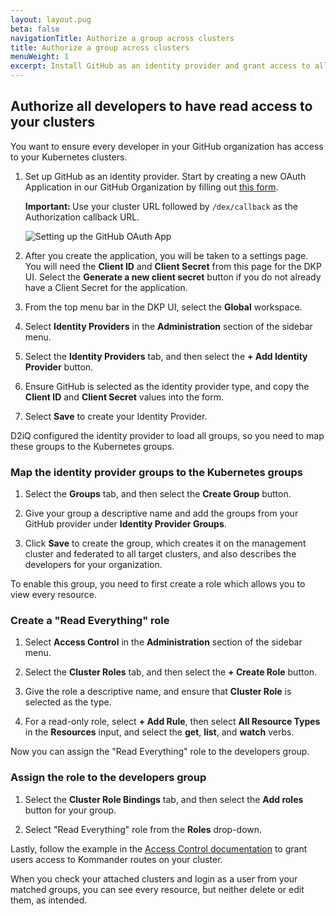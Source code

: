 ```yaml
---
layout: layout.pug
beta: false
navigationTitle: Authorize a group across clusters
title: Authorize a group across clusters
menuWeight: 1
excerpt: Install GitHub as an identity provider and grant access to all developers
---
```


## Authorize all developers to have read access to your clusters

You want to ensure every developer in your GitHub organization has access to your Kubernetes clusters.

1.  Set up GitHub as an identity provider. Start by creating a new OAuth Application in our GitHub Organization by filling out [this form](https://github.com/settings/applications/new).

    <p class="message--important"><strong>Important: </strong>
    Use your cluster URL followed by <code>/dex/callback</code> as the Authorization callback URL.
    </p>

    ![Setting up the GitHub OAuth App](/dkp/kommander/2.2/img/tutorial-idp-github-oauth-app.png)

1.  After you create the application, you will be taken to a settings page. You will need the **Client ID** and **Client Secret** from this page for the DKP UI. Select the **Generate a new client secret** button if you do not already have a Client Secret for the application.

1.  From the top menu bar in the DKP UI, select the **Global** workspace.

1.  Select **Identity Providers** in the **Administration** section of the sidebar menu.

1.  Select the **Identity Providers** tab, and then select the **+ Add Identity Provider** button.

1.  Ensure GitHub is selected as the identity provider type, and copy the **Client ID** and **Client Secret** values into the form.

1.  Select **Save** to create your Identity Provider.

D2iQ configured the identity provider to load all groups, so you need to map these groups to the Kubernetes groups.

### Map the identity provider groups to the Kubernetes groups

1.  Select the **Groups** tab, and then select the **Create Group** button.

1.  Give your group a descriptive name and add the groups from your GitHub provider under **Identity Provider Groups**.

1.  Click **Save** to create the group, which creates it on the management cluster and federated to all target clusters, and also describes the developers for your organization.

To enable this group, you need to first create a role which allows you to view every resource.

### Create a "Read Everything" role

1.  Select **Access Control** in the **Administration** section of the sidebar menu.

1.  Select the **Cluster Roles** tab, and then select the **+ Create Role** button.

1.  Give the role a descriptive name, and ensure that **Cluster Role** is selected as the type.

1.  For a read-only role, select **+ Add Rule**, then select **All Resource Types** in the **Resources** input, and select the **get**, **list**, and **watch** verbs.

Now you can assign the "Read Everything" role to the developers group.

### Assign the role to the developers group

1.  Select the **Cluster Role Bindings** tab, and then select the **Add roles** button for your group.

1.  Select "Read Everything" role from the **Roles** drop-down.

Lastly, follow the example in the [Access Control documentation](/dkp/kommander/2.1/operations/access-control#special-limitation-for-kommander-roles) to grant users access to Kommander routes on your cluster.

When you check your attached clusters and login as a user from your matched groups, you can see every resource, but neither delete or edit them, as intended.

